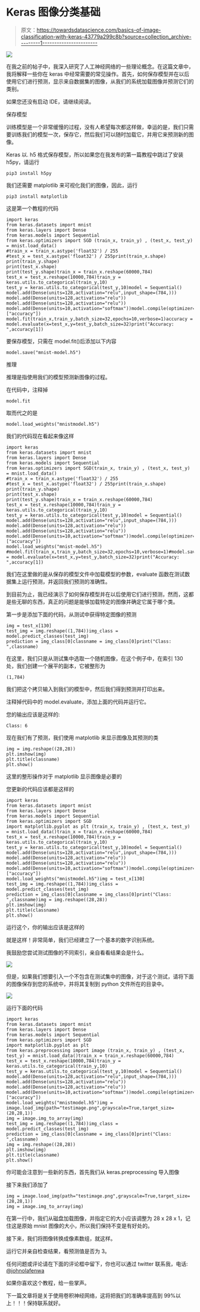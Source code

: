 # Keras 图像分类基础

> 原文：<https://towardsdatascience.com/basics-of-image-classification-with-keras-43779a299c8b?source=collection_archive---------1----------------------->

![](img/8f170b44be9ef5a56bbc7c0ca2c241db.png)

在我之前的帖子中，我深入研究了人工神经网络的一些理论概念。在这篇文章中，我将解释一些你在 keras 中经常需要的常见操作。首先，如何保存模型并在以后使用它们进行预测，显示来自数据集的图像，从我们的系统加载图像并预测它们的类别。

如果您还没有启动 IDE，请继续阅读。

保存模型

训练模型是一个非常缓慢的过程，没有人希望每次都这样做，幸运的是，我们只需要训练我们的模型一次，保存它，然后我们可以随时加载它，并用它来预测新的图像。

Keras 以. h5 格式保存模型，所以如果您在我发布的第一篇教程中跳过了安装 h5py，请运行

```
pip3 install h5py
```

我们还需要 matplotlib 来可视化我们的图像，因此，运行

```
pip3 install matplotlib
```

这是第一个教程的代码

```
import keras
from keras.datasets import mnist
from keras.layers import Dense
from keras.models import Sequential
from keras.optimizers import SGD (train_x, train_y) , (test_x, test_y) = mnist.load_data()
#train_x = train_x.astype('float32') / 255
#test_x = test_x.astype('float32') / 255print(train_x.shape)
print(train_y.shape)
print(test_x.shape)
print(test_y.shape)train_x = train_x.reshape(60000,784)
test_x = test_x.reshape(10000,784)train_y = keras.utils.to_categorical(train_y,10)
test_y = keras.utils.to_categorical(test_y,10)model = Sequential()
model.add(Dense(units=128,activation="relu",input_shape=(784,)))
model.add(Dense(units=128,activation="relu"))
model.add(Dense(units=128,activation="relu"))
model.add(Dense(units=10,activation="softmax"))model.compile(optimizer=SGD(0.001),loss="categorical_crossentropy",metrics=["accuracy"])
model.fit(train_x,train_y,batch_size=32,epochs=10,verbose=1)accuracy = model.evaluate(x=test_x,y=test_y,batch_size=32)print("Accuracy: ",accuracy[1])
```

要保存模型，只需在 model.fit()后添加以下内容

```
model.save("mnist-model.h5")
```

推理

推理是指使用我们的模型预测新图像的过程。

在代码中，注释掉

```
model.fit
```

取而代之的是

```
model.load_weights("mnistmodel.h5")
```

我们的代码现在看起来像这样

```
import keras
from keras.datasets import mnist
from keras.layers import Dense
from keras.models import Sequential
from keras.optimizers import SGD(train_x, train_y) , (test_x, test_y) = mnist.load_data()
#train_x = train_x.astype('float32') / 255
#test_x = test_x.astype('float32') / 255print(train_x.shape)
print(train_y.shape)
print(test_x.shape)
print(test_y.shape)train_x = train_x.reshape(60000,784)
test_x = test_x.reshape(10000,784)train_y = keras.utils.to_categorical(train_y,10)
test_y = keras.utils.to_categorical(test_y,10)model = Sequential()
model.add(Dense(units=128,activation="relu",input_shape=(784,)))
model.add(Dense(units=128,activation="relu"))
model.add(Dense(units=128,activation="relu"))
model.add(Dense(units=10,activation="softmax"))model.compile(optimizer=SGD(0.001),loss="categorical_crossentropy",metrics=["accuracy"])
model.load_weights("mnist-model.h5")
#model.fit(train_x,train_y,batch_size=32,epochs=10,verbose=1)#model.save("mnistmodel.h5")accuracy = model.evaluate(x=test_x,y=test_y,batch_size=32)print("Accuracy: ",accuracy[1])
```

我们在这里做的是从保存的模型文件中加载模型的参数，evaluate 函数在测试数据集上运行预测，并返回我们预测的准确性。

到目前为止，我已经演示了如何保存模型并在以后使用它们进行预测，然而，这都是些无聊的东西，真正的问题是能够加载特定的图像并确定它属于哪个类。

第一步是添加下面的代码，从测试中获得特定图像的预测

```
img = test_x[130]
test_img = img.reshape((1,784))img_class = model.predict_classes(test_img)
prediction = img_class[0]classname = img_class[0]print("Class: ",classname)
```

在这里，我们只是从测试集中选取一个随机图像，在这个例子中，在索引 130 处，我们创建一个展平的副本，它被整形为

```
(1,784)
```

我们把这个拷贝输入到我们的模型中，然后我们得到预测并打印出来。

注释掉代码中的 model.evaluate，添加上面的代码并运行它。

您的输出应该是这样的:

```
Class: 6
```

现在我们有了预测，我们使用 matplotlib 来显示图像及其预测的类

```
img = img.reshape((28,28))
plt.imshow(img)
plt.title(classname)
plt.show()
```

这里的整形操作对于 matplotlib 显示图像是必要的

您更新的代码应该都是这样的

```
import keras
from keras.datasets import mnist
from keras.layers import Dense
from keras.models import Sequential
from keras.optimizers import SGD
import matplotlib.pyplot as plt (train_x, train_y) , (test_x, test_y) = mnist.load_data()train_x = train_x.reshape(60000,784)
test_x = test_x.reshape(10000,784)train_y = keras.utils.to_categorical(train_y,10)
test_y = keras.utils.to_categorical(test_y,10)model = Sequential()
model.add(Dense(units=128,activation="relu",input_shape=(784,)))
model.add(Dense(units=128,activation="relu"))
model.add(Dense(units=128,activation="relu"))
model.add(Dense(units=10,activation="softmax"))model.compile(optimizer=SGD(0.001),loss="categorical_crossentropy",metrics=["accuracy"])
model.load_weights("mnistmodel.h5")img = test_x[130]
test_img = img.reshape((1,784))img_class = model.predict_classes(test_img)
prediction = img_class[0]classname = img_class[0]print("Class: ",classname)img = img.reshape((28,28))
plt.imshow(img)
plt.title(classname)
plt.show()
```

运行这个，你的输出应该是这样的

就是这样！非常简单，我们已经建立了一个基本的数字识别系统。

我鼓励您尝试测试图像的不同索引，亲自看看结果会是什么。

![](img/1d5e248fcb458a62caa44f3159793788.png)

但是，如果我们想要引入一个不包含在测试集中的图像，对于这个测试，请将下面的图像保存到您的系统中，并将其复制到 python 文件所在的目录中。

![](img/d084aedb49060a7e6ab5fff2656f0eba.png)

运行下面的代码

```
import keras
from keras.datasets import mnist
from keras.layers import Dense
from keras.models import Sequential
from keras.optimizers import SGD
import matplotlib.pyplot as plt
from keras.preprocessing import image (train_x, train_y) , (test_x, test_y) = mnist.load_data()train_x = train_x.reshape(60000,784)
test_x = test_x.reshape(10000,784)train_y = keras.utils.to_categorical(train_y,10)
test_y = keras.utils.to_categorical(test_y,10)model = Sequential()
model.add(Dense(units=128,activation="relu",input_shape=(784,)))
model.add(Dense(units=128,activation="relu"))
model.add(Dense(units=128,activation="relu"))
model.add(Dense(units=10,activation="softmax"))model.compile(optimizer=SGD(0.001),loss="categorical_crossentropy",metrics=["accuracy"])
model.load_weights("mnistmodel.h5")img = image.load_img(path="testimage.png",grayscale=True,target_size=(28,28,1))
img = image.img_to_array(img)
test_img = img.reshape((1,784))img_class = model.predict_classes(test_img)
prediction = img_class[0]classname = img_class[0]print("Class: ",classname)
img = img.reshape((28,28))
plt.imshow(img)
plt.title(classname)
plt.show()
```

你可能会注意到一些新的东西，首先我们从 keras.preprocessing 导入图像

接下来我们添加了

```
img = image.load_img(path="testimage.png",grayscale=True,target_size=(28,28,1))
img = image.img_to_array(img)
```

在第一行中，我们从磁盘加载图像，并指定它的大小应该调整为 28 x 28 x 1，记住这是原始 mnist 图像的大小，所以我们保持不变是有好处的。

接下来，我们将图像转换成像素数组，就这样。

运行它并亲自检查结果，看预测值是否为 3。

任何问题或评论请在下面的评论框中留下，你也可以通过 twitter 联系我，电话: [@johnolafenwa](https://twitter.com/johnolafenwa)

如果你喜欢这个教程，给一些掌声。

下一篇文章将是关于使用卷积神经网络，这将把我们的准确率提高到 99%以上！！！保持联系就好。